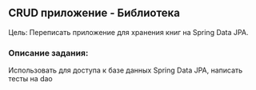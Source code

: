 ## CRUD приложение - Библиотека
Цель: Переписать приложение для хранения книг на Spring Data JPA.

### Описание задания:
Использовать для доступа к базе данных Spring Data JPA, написать тесты на dao

